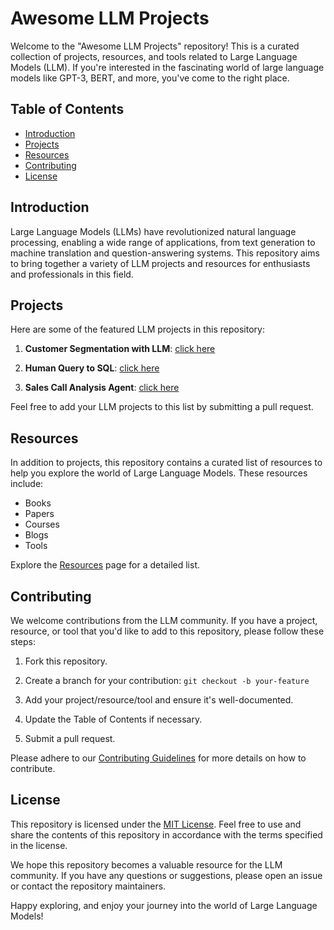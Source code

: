 # Awesome LLM Projects

Welcome to the "Awesome LLM Projects" repository! This is a curated collection of projects, resources, and tools related to Large Language Models (LLM). If you're interested in the fascinating world of large language models like GPT-3, BERT, and more, you've come to the right place.

## Table of Contents

- [Introduction](#introduction)
- [Projects](#projects)
- [Resources](#resources)
- [Contributing](#contributing)
- [License](#license)

## Introduction

Large Language Models (LLMs) have revolutionized natural language processing, enabling a wide range of applications, from text generation to machine translation and question-answering systems. This repository aims to bring together a variety of LLM projects and resources for enthusiasts and professionals in this field.

## Projects

Here are some of the featured LLM projects in this repository:

1. **Customer Segmentation with LLM**: [click here](https://github.com/1zuu/customer-segmentation-with-llm.ipynb)

2. **Human Query to SQL**: [click here](https://github.com/1zuu/query-to-sql.ipynb)

3. **Sales Call Analysis Agent**: [click here](https://github.com/1zuu/sales-call-analysis-agent.ipynb)

Feel free to add your LLM projects to this list by submitting a pull request.

## Resources

In addition to projects, this repository contains a curated list of resources to help you explore the world of Large Language Models. These resources include:

- Books
- Papers
- Courses
- Blogs
- Tools

Explore the [Resources](resources.md) page for a detailed list.

## Contributing

We welcome contributions from the LLM community. If you have a project, resource, or tool that you'd like to add to this repository, please follow these steps:

1. Fork this repository.

2. Create a branch for your contribution: `git checkout -b your-feature`

3. Add your project/resource/tool and ensure it's well-documented.

4. Update the Table of Contents if necessary.

5. Submit a pull request.

Please adhere to our [Contributing Guidelines](CONTRIBUTING.md) for more details on how to contribute.

## License

This repository is licensed under the [MIT License](LICENSE). Feel free to use and share the contents of this repository in accordance with the terms specified in the license.

We hope this repository becomes a valuable resource for the LLM community. If you have any questions or suggestions, please open an issue or contact the repository maintainers.

Happy exploring, and enjoy your journey into the world of Large Language Models!
